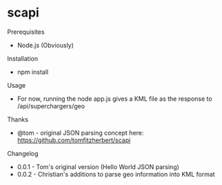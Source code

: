 # scapi

Prerequisites
* Node.js (Obviously)

Installation
* npm install

Usage
* For now, running the node app.js gives a KML file as the response to /api/superchargers/geo

Thanks
* @tom - original JSON parsing concept here: https://github.com/tomfitzherbert/scapi

Changelog
* 0.0.1 - Tom's original version (Hello World JSON parsing)
* 0.0.2 - Christian's additions to parse geo information into KML format
